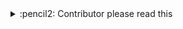 <!-- markdownlint-disable MD033 MD041 -->
<details>
<summary>
:pencil2: Contributor please read this
</summary>

By default the command suggestion will generate a file named based on your commit. That's generally ok as long as you add the file to your commit. Someone can reorganize it later.

:warning: The command is written for posix shells. You can copy the contents of each `perl` command excluding the outer `'` marks and dropping any `'"`/`"'` quotation mark pairs into a file and then run `perl file.pl` from the root of the repository to run the code. Alternatively, you can manually insert the items...

If the listed items are:

* ... **misspelled**, then please *correct* them instead of using the command.
* ... *names*, please add them to `.github/actions/spelling/allow/names.txt`.
* ... APIs, you can add them to a file in `.github/actions/spelling/allow/`.
* ... just things you're using, please add them to an appropriate file in `.github/actions/spelling/expect/`.
* ... tokens you only need in one place and shouldn't *generally be used*, you can add an item in an appropriate file in `.github/actions/spelling/patterns/`.

See the `README.md` in each directory for more information.

:microscope: You can test your commits **without** *appending* to a PR by creating a new branch with that extra change and pushing it to your fork. The [check-spelling](https://github.com/marketplace/actions/check-spelling) action will run in response to your **push** -- it doesn't require an open pull request. By using such a branch, you can limit the number of typos your peers see you make. :wink:

<details><summary>:clamp: If you see a bunch of garbage</summary>

If it relates to a ...
<details><summary>well-formed pattern</summary>

See if there's a [pattern](https://github.com/check-spelling/check-spelling/wiki/Configuration-Examples:-patterns) that would match it.

If not, try writing one and adding it to a `patterns/{file}.txt`.

Patterns are Perl 5 Regular Expressions - you can [test](
https://www.regexplanet.com/advanced/perl/) yours before committing to verify it will match your lines.

Note that patterns can't match multiline strings.
</details>
<details><summary>binary-ish string</summary>

Please add a file path to the `excludes.txt` file instead of just accepting the garbage.

File paths are Perl 5 Regular Expressions - you can [test](
https://www.regexplanet.com/advanced/perl/) yours before committing to verify it will match your files.

`^` refers to the file's path from the root of the repository, so `^README\.md$` would exclude [README.md](
../tree/HEAD/README.md) (on whichever branch you're using).
</details>

</details>

</details>
